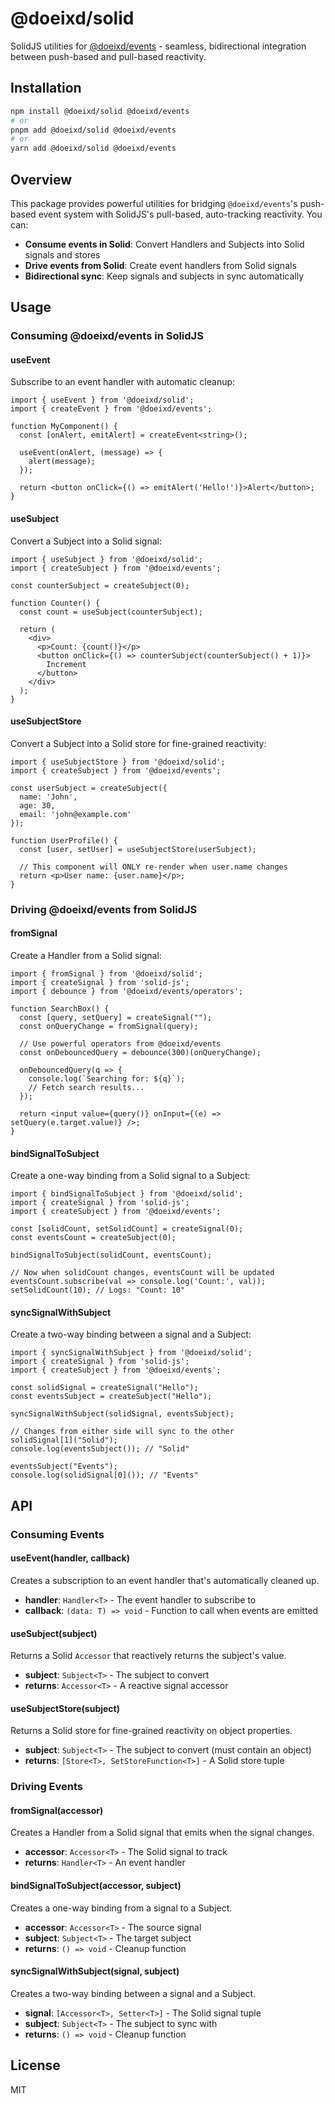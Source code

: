 # @doeixd/solid

SolidJS utilities for [@doeixd/events](https://github.com/doeixd/events) - seamless, bidirectional integration between push-based and pull-based reactivity.

## Installation

```bash
npm install @doeixd/solid @doeixd/events
# or
pnpm add @doeixd/solid @doeixd/events
# or
yarn add @doeixd/solid @doeixd/events
```

## Overview

This package provides powerful utilities for bridging `@doeixd/events`'s push-based event system with SolidJS's pull-based, auto-tracking reactivity. You can:

- **Consume events in Solid**: Convert Handlers and Subjects into Solid signals and stores
- **Drive events from Solid**: Create event handlers from Solid signals
- **Bidirectional sync**: Keep signals and subjects in sync automatically

## Usage

### Consuming @doeixd/events in SolidJS

#### useEvent

Subscribe to an event handler with automatic cleanup:

```tsx
import { useEvent } from '@doeixd/solid';
import { createEvent } from '@doeixd/events';

function MyComponent() {
  const [onAlert, emitAlert] = createEvent<string>();

  useEvent(onAlert, (message) => {
    alert(message);
  });

  return <button onClick={() => emitAlert('Hello!')}>Alert</button>;
}
```

#### useSubject

Convert a Subject into a Solid signal:

```tsx
import { useSubject } from '@doeixd/solid';
import { createSubject } from '@doeixd/events';

const counterSubject = createSubject(0);

function Counter() {
  const count = useSubject(counterSubject);

  return (
    <div>
      <p>Count: {count()}</p>
      <button onClick={() => counterSubject(counterSubject() + 1)}>
        Increment
      </button>
    </div>
  );
}
```

#### useSubjectStore

Convert a Subject into a Solid store for fine-grained reactivity:

```tsx
import { useSubjectStore } from '@doeixd/solid';
import { createSubject } from '@doeixd/events';

const userSubject = createSubject({
  name: 'John',
  age: 30,
  email: 'john@example.com'
});

function UserProfile() {
  const [user, setUser] = useSubjectStore(userSubject);

  // This component will ONLY re-render when user.name changes
  return <p>User name: {user.name}</p>;
}
```

### Driving @doeixd/events from SolidJS

#### fromSignal

Create a Handler from a Solid signal:

```tsx
import { fromSignal } from '@doeixd/solid';
import { createSignal } from 'solid-js';
import { debounce } from '@doeixd/events/operators';

function SearchBox() {
  const [query, setQuery] = createSignal("");
  const onQueryChange = fromSignal(query);

  // Use powerful operators from @doeixd/events
  const onDebouncedQuery = debounce(300)(onQueryChange);

  onDebouncedQuery(q => {
    console.log(`Searching for: ${q}`);
    // Fetch search results...
  });

  return <input value={query()} onInput={(e) => setQuery(e.target.value)} />;
}
```

#### bindSignalToSubject

Create a one-way binding from a Solid signal to a Subject:

```tsx
import { bindSignalToSubject } from '@doeixd/solid';
import { createSignal } from 'solid-js';
import { createSubject } from '@doeixd/events';

const [solidCount, setSolidCount] = createSignal(0);
const eventsCount = createSubject(0);

bindSignalToSubject(solidCount, eventsCount);

// Now when solidCount changes, eventsCount will be updated
eventsCount.subscribe(val => console.log('Count:', val));
setSolidCount(10); // Logs: "Count: 10"
```

#### syncSignalWithSubject

Create a two-way binding between a signal and a Subject:

```tsx
import { syncSignalWithSubject } from '@doeixd/solid';
import { createSignal } from 'solid-js';
import { createSubject } from '@doeixd/events';

const solidSignal = createSignal("Hello");
const eventsSubject = createSubject("Hello");

syncSignalWithSubject(solidSignal, eventsSubject);

// Changes from either side will sync to the other
solidSignal[1]("Solid");
console.log(eventsSubject()); // "Solid"

eventsSubject("Events");
console.log(solidSignal[0]()); // "Events"
```

## API

### Consuming Events

#### useEvent<T>(handler, callback)

Creates a subscription to an event handler that's automatically cleaned up.

- **handler**: `Handler<T>` - The event handler to subscribe to
- **callback**: `(data: T) => void` - Function to call when events are emitted

#### useSubject<T>(subject)

Returns a Solid `Accessor` that reactively returns the subject's value.

- **subject**: `Subject<T>` - The subject to convert
- **returns**: `Accessor<T>` - A reactive signal accessor

#### useSubjectStore<T>(subject)

Returns a Solid store for fine-grained reactivity on object properties.

- **subject**: `Subject<T>` - The subject to convert (must contain an object)
- **returns**: `[Store<T>, SetStoreFunction<T>]` - A Solid store tuple

### Driving Events

#### fromSignal<T>(accessor)

Creates a Handler from a Solid signal that emits when the signal changes.

- **accessor**: `Accessor<T>` - The Solid signal to track
- **returns**: `Handler<T>` - An event handler

#### bindSignalToSubject<T>(accessor, subject)

Creates a one-way binding from a signal to a Subject.

- **accessor**: `Accessor<T>` - The source signal
- **subject**: `Subject<T>` - The target subject
- **returns**: `() => void` - Cleanup function

#### syncSignalWithSubject<T>(signal, subject)

Creates a two-way binding between a signal and a Subject.

- **signal**: `[Accessor<T>, Setter<T>]` - The Solid signal tuple
- **subject**: `Subject<T>` - The subject to sync with
- **returns**: `() => void` - Cleanup function

## License

MIT
